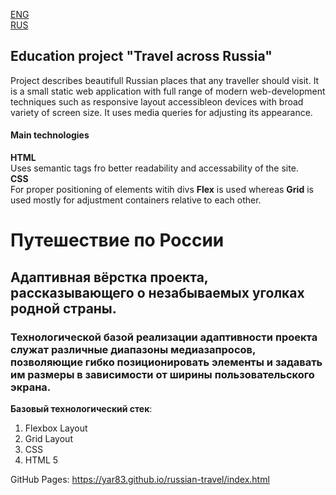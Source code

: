 [ENG](#education-project-travel-across-russia)<br>
[RUS](#учебный-проект-путешествие-по-россии)

## Education project "Travel across Russia"

Project describes beautifull Russian places that any traveller should visit. It is a small static web application with full range of modern web-development techniques such as responsive layout accessibleon devices with broad variety of screen size. It uses media queries for adjusting its appearance.

#### Main technologies
**HTML**<br>
Uses semantic tags fro better readability and accessability of the site.
<br>
**CSS**<br>
For proper positioning of elements witih divs **Flex** is used whereas **Grid** is used mostly for adjustment containers relative to each other.
# Путешествие по России

## Адаптивная вёрстка проекта, рассказывающего о незабываемых уголках родной страны.

### Технологической базой реализации адаптивности проекта служат различные диапазоны медиазапросов, позволяющие гибко позиционировать элементы и задавать им размеры в зависимости от ширины пользовательского экрана.

__Базовый технологический стек__:

1. Flexbox Layout
2. Grid Layout
3. CSS
4. HTML 5

GitHub Pages: <https://yar83.github.io/russian-travel/index.html>
